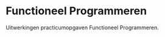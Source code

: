 Functioneel Programmeren
========================

Uitwerkingen practicumopgaven Functioneel Programmeren.